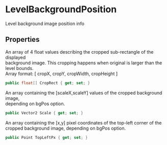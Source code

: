# LevelBackgroundPosition

  
Level background image position info  


## Properties

  
An array of 4 float values describing the cropped sub-rectangle of the displayed  
background image. This cropping happens when original is larger than the level bounds.  
Array format: [ cropX, cropY, cropWidth, cropHeight ]  


```csharp
public float[] CropRect { get; set; }
```

  
An array containing the [scaleX,scaleY] values of the cropped background image,  
depending on bgPos option.  


```csharp
public Vector2 Scale { get; set; }
```

  
An array containing the [x,y] pixel coordinates of the top-left corner of the  
cropped background image, depending on bgPos option.  


```csharp
public Point TopLeftPx { get; set; }
```


